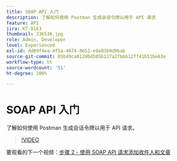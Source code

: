 ```yaml
---
title: SOAP API 入门
description: 了解如何使用 Postman 生成会话令牌以用于 API 请求
feature: API
jira: KT-8163
thumbnail: 336536.jpg
role: Admin, Developer
level: Experienced
exl-id: dd09f4ea-4f5a-4674-9652-e8e0369d9bab
source-git-commit: 05b49ca012d0d505b117a2fb6b12ff41b51be63e
workflow-type: ht
source-wordcount: '51'
ht-degree: 100%

---
```


# SOAP API 入门

了解如何使用 Postman 生成会话令牌以用于 API 请求。

>[!VIDEO](https://video.tv.adobe.com/v/336536?quality=12&learn=on)

要观看的下一个视频：[步骤 2 - 使用 SOAP API 请求添加收件人和文章](/help/tutorial-use-soap-apis/add-recipients-and-articles-using-soap-api-requests.md)
